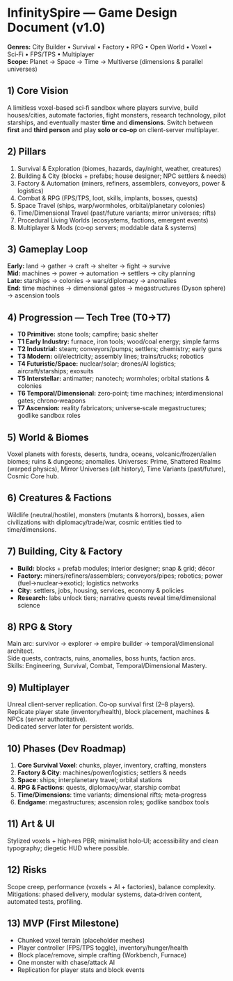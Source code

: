# InfinitySpire — Game Design Document (v1.0)

**Genres:** City Builder • Survival • Factory • RPG • Open World • Voxel • Sci‑Fi • FPS/TPS • Multiplayer  
**Scope:** Planet → Space → Time → Multiverse (dimensions & parallel universes)

## 1) Core Vision
A limitless voxel-based sci‑fi sandbox where players survive, build houses/cities, automate factories, fight monsters, research technology, pilot starships, and eventually master **time** and **dimensions**. Switch between **first** and **third person** and play **solo or co‑op** on client-server multiplayer.

## 2) Pillars
1. Survival & Exploration (biomes, hazards, day/night, weather, creatures)
2. Building & City (blocks + prefabs; house designer; NPC settlers & needs)
3. Factory & Automation (miners, refiners, assemblers, conveyors, power & logistics)
4. Combat & RPG (FPS/TPS, loot, skills, implants, bosses, quests)
5. Space Travel (ships, warp/wormholes, orbital/planetary colonies)
6. Time/Dimensional Travel (past/future variants; mirror universes; rifts)
7. Procedural Living Worlds (ecosystems, factions, emergent events)
8. Multiplayer & Mods (co‑op servers; moddable data & systems)

## 3) Gameplay Loop
**Early:** land → gather → craft → shelter → fight → survive  
**Mid:** machines → power → automation → settlers → city planning  
**Late:** starships → colonies → wars/diplomacy → anomalies  
**End:** time machines → dimensional gates → megastructures (Dyson sphere) → ascension tools

## 4) Progression — Tech Tree (T0→T7)
- **T0 Primitive:** stone tools; campfire; basic shelter
- **T1 Early Industry:** furnace, iron tools; wood/coal energy; simple farms
- **T2 Industrial:** steam; conveyors/pumps; settlers; chemistry; early guns
- **T3 Modern:** oil/electricity; assembly lines; trains/trucks; robotics
- **T4 Futuristic/Space:** nuclear/solar; drones/AI logistics; aircraft/starships; exosuits
- **T5 Interstellar:** antimatter; nanotech; wormholes; orbital stations & colonies
- **T6 Temporal/Dimensional:** zero‑point; time machines; interdimensional gates; chrono‑weapons
- **T7 Ascension:** reality fabricators; universe‑scale megastructures; godlike sandbox roles

## 5) World & Biomes
Voxel planets with forests, deserts, tundra, oceans, volcanic/frozen/alien biomes; ruins & dungeons; anomalies. Universes: Prime, Shattered Realms (warped physics), Mirror Universes (alt history), Time Variants (past/future), Cosmic Core hub.

## 6) Creatures & Factions
Wildlife (neutral/hostile), monsters (mutants & horrors), bosses, alien civilizations with diplomacy/trade/war, cosmic entities tied to time/dimensions.

## 7) Building, City & Factory
- **Build:** blocks + prefab modules; interior designer; snap & grid; décor
- **Factory:** miners/refiners/assemblers; conveyors/pipes; robotics; power (fuel→nuclear→exotic); logistics networks
- **City:** settlers, jobs, housing, services, economy & policies
- **Research:** labs unlock tiers; narrative quests reveal time/dimensional science

## 8) RPG & Story
Main arc: survivor → explorer → empire builder → temporal/dimensional architect.  
Side quests, contracts, ruins, anomalies, boss hunts, faction arcs.  
Skills: Engineering, Survival, Combat, Temporal/Dimensional Mastery.

## 9) Multiplayer
Unreal client‑server replication. Co‑op survival first (2–8 players).  
Replicate player state (inventory/health), block placement, machines & NPCs (server authoritative).  
Dedicated server later for persistent worlds.

## 10) Phases (Dev Roadmap)
1. **Core Survival Voxel**: chunks, player, inventory, crafting, monsters
2. **Factory & City**: machines/power/logistics; settlers & needs
3. **Space**: ships; interplanetary travel; orbital stations
4. **RPG & Factions**: quests, diplomacy/war, starship combat
5. **Time/Dimensions**: time variants; dimensional rifts; meta‑progress
6. **Endgame**: megastructures; ascension roles; godlike sandbox tools

## 11) Art & UI
Stylized voxels + high‑res PBR; minimalist holo‑UI; accessibility and clean typography; diegetic HUD where possible.

## 12) Risks
Scope creep, performance (voxels + AI + factories), balance complexity.  
Mitigations: phased delivery, modular systems, data‑driven content, automated tests, profiling.

## 13) MVP (First Milestone)
- Chunked voxel terrain (placeholder meshes)
- Player controller (FPS/TPS toggle), inventory/hunger/health
- Block place/remove, simple crafting (Workbench, Furnace)
- One monster with chase/attack AI
- Replication for player stats and block events

